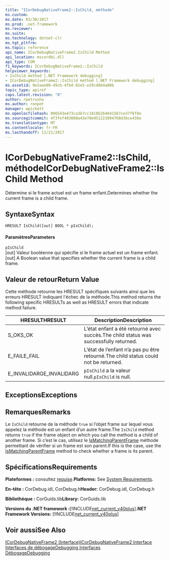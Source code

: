 ```yaml
---
title: "ICorDebugNativeFrame2::IsChild, méthode"
ms.custom: 
ms.date: 03/30/2017
ms.prod: .net-framework
ms.reviewer: 
ms.suite: 
ms.technology: dotnet-clr
ms.tgt_pltfrm: 
ms.topic: reference
api_name: ICorDebugNativeFrame2.IsChild Method
api_location: mscordbi.dll
api_type: COM
f1_keywords: ICorDebugNativeFrame2::IsChild
helpviewer_keywords:
- IsChild method [.NET Framework debugging]
- ICorDebugNativeFrame2::IsChild method [.NET Framework debugging]
ms.assetid: 9e2aae09-49cb-4fbd-81e5-e29cd864a88b
topic_type: apiref
caps.latest.revision: "8"
author: rpetrusha
ms.author: ronpet
manager: wpickett
ms.openlocfilehash: 006543e473ca3b7cc1818b2b4641567ce37f6f0e
ms.sourcegitcommit: 4f3fef493080a43e70e951223894768d36ce430a
ms.translationtype: MT
ms.contentlocale: fr-FR
ms.lasthandoff: 11/21/2017
---
```

# <a name="icordebugnativeframe2ischild-method"></a><span data-ttu-id="4fb6c-102">ICorDebugNativeFrame2::IsChild, méthode</span><span class="sxs-lookup"><span data-stu-id="4fb6c-102">ICorDebugNativeFrame2::IsChild Method</span></span>
<span data-ttu-id="4fb6c-103">Détermine si le frame actuel est un frame enfant.</span><span class="sxs-lookup"><span data-stu-id="4fb6c-103">Determines whether the current frame is a child frame.</span></span>  
  
## <a name="syntax"></a><span data-ttu-id="4fb6c-104">Syntaxe</span><span class="sxs-lookup"><span data-stu-id="4fb6c-104">Syntax</span></span>  
  
```  
HRESULT IsChild([out] BOOL * pIsChild);  
```  
  
#### <a name="parameters"></a><span data-ttu-id="4fb6c-105">Paramètres</span><span class="sxs-lookup"><span data-stu-id="4fb6c-105">Parameters</span></span>  
 `pIsChild`  
 <span data-ttu-id="4fb6c-106">[out] Valeur booléenne qui spécifie si le frame actuel est un frame enfant.</span><span class="sxs-lookup"><span data-stu-id="4fb6c-106">[out] A Boolean value that specifies whether the current frame is a child frame.</span></span>  
  
## <a name="return-value"></a><span data-ttu-id="4fb6c-107">Valeur de retour</span><span class="sxs-lookup"><span data-stu-id="4fb6c-107">Return Value</span></span>  
 <span data-ttu-id="4fb6c-108">Cette méthode retourne les HRESULT spécifiques suivants ainsi que les erreurs HRESULT indiquant l'échec de la méthode.</span><span class="sxs-lookup"><span data-stu-id="4fb6c-108">This method returns the following specific HRESULTs as well as HRESULT errors that indicate method failure.</span></span>  
  
|<span data-ttu-id="4fb6c-109">HRESULT</span><span class="sxs-lookup"><span data-stu-id="4fb6c-109">HRESULT</span></span>|<span data-ttu-id="4fb6c-110">Description</span><span class="sxs-lookup"><span data-stu-id="4fb6c-110">Description</span></span>|  
|-------------|-----------------|  
|<span data-ttu-id="4fb6c-111">S_OK</span><span class="sxs-lookup"><span data-stu-id="4fb6c-111">S_OK</span></span>|<span data-ttu-id="4fb6c-112">L’état enfant a été retourné avec succès.</span><span class="sxs-lookup"><span data-stu-id="4fb6c-112">The child status was successfully returned.</span></span>|  
|<span data-ttu-id="4fb6c-113">E_FAIL</span><span class="sxs-lookup"><span data-stu-id="4fb6c-113">E_FAIL</span></span>|<span data-ttu-id="4fb6c-114">L’état de l’enfant n’a pas pu être retourné.</span><span class="sxs-lookup"><span data-stu-id="4fb6c-114">The child status could not be returned.</span></span>|  
|<span data-ttu-id="4fb6c-115">E_INVALIDARG</span><span class="sxs-lookup"><span data-stu-id="4fb6c-115">E_INVALIDARG</span></span>|<span data-ttu-id="4fb6c-116">`pIsChild` a la valeur null.</span><span class="sxs-lookup"><span data-stu-id="4fb6c-116">`pIsChild` is null.</span></span>|  
  
## <a name="exceptions"></a><span data-ttu-id="4fb6c-117">Exceptions</span><span class="sxs-lookup"><span data-stu-id="4fb6c-117">Exceptions</span></span>  
  
## <a name="remarks"></a><span data-ttu-id="4fb6c-118">Remarques</span><span class="sxs-lookup"><span data-stu-id="4fb6c-118">Remarks</span></span>  
 <span data-ttu-id="4fb6c-119">Le `IsChild` retourne de la méthode `true` si l’objet frame sur lequel vous appelez la méthode est un enfant d’un autre frame.</span><span class="sxs-lookup"><span data-stu-id="4fb6c-119">The `IsChild` method returns `true` if the frame object on which you call the method is a child of another frame.</span></span> <span data-ttu-id="4fb6c-120">Si c’est le cas, utilisez le [IsMatchingParentFrame](../../../../docs/framework/unmanaged-api/debugging/icordebugnativeframe2-ismatchingparentframe-method.md) méthode permettant de vérifier si un frame est son parent.</span><span class="sxs-lookup"><span data-stu-id="4fb6c-120">If this is the case, use the [IsMatchingParentFrame](../../../../docs/framework/unmanaged-api/debugging/icordebugnativeframe2-ismatchingparentframe-method.md) method to check whether a frame is its parent.</span></span>  
  
## <a name="requirements"></a><span data-ttu-id="4fb6c-121">Spécifications</span><span class="sxs-lookup"><span data-stu-id="4fb6c-121">Requirements</span></span>  
 <span data-ttu-id="4fb6c-122">**Plateformes :** consultez [requise](../../../../docs/framework/get-started/system-requirements.md).</span><span class="sxs-lookup"><span data-stu-id="4fb6c-122">**Platforms:** See [System Requirements](../../../../docs/framework/get-started/system-requirements.md).</span></span>  
  
 <span data-ttu-id="4fb6c-123">**En-tête :** CorDebug.idl, CorDebug.h</span><span class="sxs-lookup"><span data-stu-id="4fb6c-123">**Header:** CorDebug.idl, CorDebug.h</span></span>  
  
 <span data-ttu-id="4fb6c-124">**Bibliothèque :** CorGuids.lib</span><span class="sxs-lookup"><span data-stu-id="4fb6c-124">**Library:** CorGuids.lib</span></span>  
  
 <span data-ttu-id="4fb6c-125">**Versions du .NET framework :**[!INCLUDE[net_current_v40plus](../../../../includes/net-current-v40plus-md.md)]</span><span class="sxs-lookup"><span data-stu-id="4fb6c-125">**.NET Framework Versions:** [!INCLUDE[net_current_v40plus](../../../../includes/net-current-v40plus-md.md)]</span></span>  
  
## <a name="see-also"></a><span data-ttu-id="4fb6c-126">Voir aussi</span><span class="sxs-lookup"><span data-stu-id="4fb6c-126">See Also</span></span>  
 [<span data-ttu-id="4fb6c-127">ICorDebugNativeFrame2 (Interface)</span><span class="sxs-lookup"><span data-stu-id="4fb6c-127">ICorDebugNativeFrame2 Interface</span></span>](../../../../docs/framework/unmanaged-api/debugging/icordebugnativeframe2-interface.md)  
 [<span data-ttu-id="4fb6c-128">Interfaces de débogage</span><span class="sxs-lookup"><span data-stu-id="4fb6c-128">Debugging Interfaces</span></span>](../../../../docs/framework/unmanaged-api/debugging/debugging-interfaces.md)  
 [<span data-ttu-id="4fb6c-129">Débogage</span><span class="sxs-lookup"><span data-stu-id="4fb6c-129">Debugging</span></span>](../../../../docs/framework/unmanaged-api/debugging/index.md)

